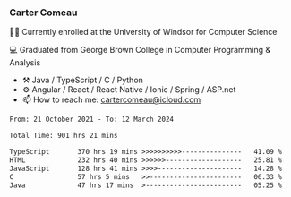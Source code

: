 ### Carter Comeau

🙋‍♂️ Currently enrolled at the University of Windsor for Computer Science

💻 Graduated from George Brown College in Computer Programming & Analysis

- ⚒️ Java / TypeScript / C / Python
- ⚙️ Angular / React / React Native / Ionic / Spring / ASP.net
- 📫 How to reach me: cartercomeau@icloud.com

<!--START_SECTION:waka-->

```txt
From: 21 October 2021 - To: 12 March 2024

Total Time: 901 hrs 21 mins

TypeScript       370 hrs 19 mins >>>>>>>>>>---------------   41.09 %
HTML             232 hrs 40 mins >>>>>>-------------------   25.81 %
JavaScript       128 hrs 41 mins >>>>---------------------   14.28 %
C                57 hrs 5 mins   >>-----------------------   06.33 %
Java             47 hrs 17 mins  >------------------------   05.25 %
```

<!--END_SECTION:waka-->
